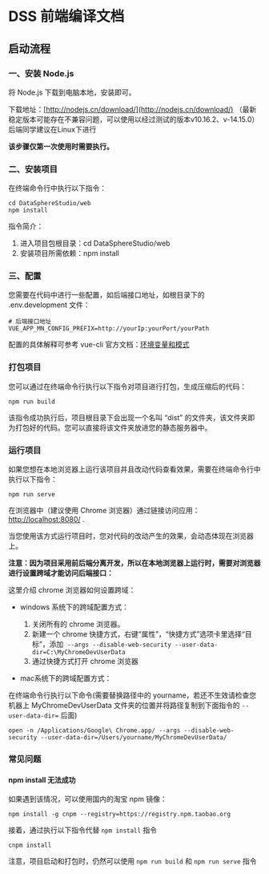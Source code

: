 # DSS 前端编译文档

## 启动流程

### 一、安装 Node.js

将 Node.js 下载到电脑本地，安装即可。

下载地址：[http://nodejs.cn/download/](http://nodejs.cn/download/) （最新稳定版本可能存在不兼容问题，可以使用以经过测试的版本v10.16.2、v-14.15.0）后端同学建议在Linux下进行

**该步骤仅第一次使用时需要执行。**

### 二、安装项目

在终端命令行中执行以下指令：

```shell script
cd DataSphereStudio/web
npm install
```

指令简介：
1. 进入项目包根目录：cd DataSphereStudio/web
2. 安装项目所需依赖：npm install


### 三、配置

您需要在代码中进行一些配置，如后端接口地址，如根目录下的 .env.development 文件：

```properties
# 后端接口地址
VUE_APP_MN_CONFIG_PREFIX=http://yourIp:yourPort/yourPath
```

配置的具体解释可参考 vue-cli 官方文档：[环境变量和模式](https://cli.vuejs.org/zh/guide/mode-and-env.html#%E7%8E%AF%E5%A2%83%E5%8F%98%E9%87%8F%E5%92%8C%E6%A8%A1%E5%BC%8F)

### 打包项目

您可以通过在终端命令行执行以下指令对项目进行打包，生成压缩后的代码：

```shell script
npm run build
```

该指令成功执行后，项目根目录下会出现一个名叫 “dist” 的文件夹，该文件夹即为打包好的代码。您可以直接将该文件夹放进您的静态服务器中。

### 运行项目

如果您想在本地浏览器上运行该项目并且改动代码查看效果，需要在终端命令行中执行以下指令：

```shell script
npm run serve
```

在浏览器中（建议使用 Chrome 浏览器）通过链接访问应用：[http://localhost:8080/](http://localhost:8080/) .

当您使用该方式运行项目时，您对代码的改动产生的效果，会动态体现在浏览器上。

**注意：因为项目采用前后端分离开发，所以在本地浏览器上运行时，需要对浏览器进行设置跨域才能访问后端接口：**

这里介绍 chrome 浏览器如何设置跨域：

- windows 系统下的跨域配置方式：
  1. 关闭所有的 chrome 浏览器。
  2. 新建一个 chrome 快捷方式，右键“属性”，“快捷方式”选项卡里选择“目标”，添加  ```--args --disable-web-security --user-data-dir=C:\MyChromeDevUserData```
  3. 通过快捷方式打开 chrome 浏览器

- mac系统下的跨域配置方式：

在终端命令行执行以下命令(需要替换路径中的 yourname，若还不生效请检查您机器上 MyChromeDevUserData 文件夹的位置并将路径复制到下面指令的 ```--user-data-dir=``` 后面)

```shell script
open -n /Applications/Google\ Chrome.app/ --args --disable-web-security --user-data-dir=/Users/yourname/MyChromeDevUserData/
```


### 常见问题

#### npm install 无法成功

如果遇到该情况，可以使用国内的淘宝 npm 镜像：

```shell script
npm install -g cnpm --registry=https://registry.npm.taobao.org
```

接着，通过执行以下指令代替 ```npm install``` 指令

```shell script
cnpm install
```

注意，项目启动和打包时，仍然可以使用 ```npm run build``` 和 ```npm run serve``` 指令